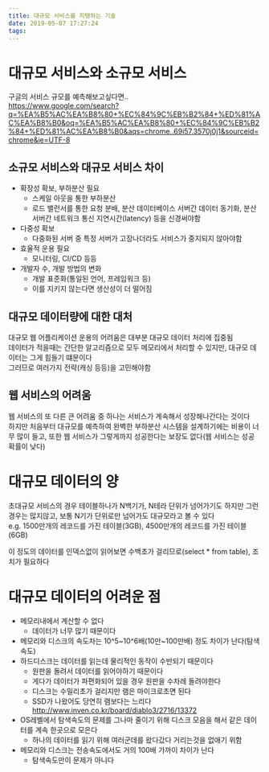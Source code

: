 ```yaml
---
title: 대규모 서비스를 지탱하는 기술
date: 2019-05-07 17:27:24
tags:
---
```


# 대규모 서비스와 소규모 서비스
구글의 서비스 규모를 예측해보고싶다면..  
<https://www.google.com/search?q=%EA%B5%AC%EA%B8%80+%EC%84%9C%EB%B2%84+%ED%81%AC%EA%B8%B0&oq=%EA%B5%AC%EA%B8%80+%EC%84%9C%EB%B2%84+%ED%81%AC%EA%B8%B0&aqs=chrome..69i57.3570j0j1&sourceid=chrome&ie=UTF-8>  

## 소규모 서비스와 대규모 서비스 차이
- 확장성 확보, 부하분산 필요
    - 스케일 아웃을 통한 부하분산
    - 로드 밸런서를 통한 요청 분배, 분산 데이터베이스 서버간 데이터 동기화, 분산 서버간 네트워크 통신 지연시간(latency) 등을 신경써야함
- 다중성 확보
    - 다중화된 서버 중 특정 서버가 고장나더라도 서비스가 중지되지 않아야함
- 효율적 운용 필요
    - 모니터링, CI/CD 등등
- 개발자 수, 개발 방법의 변화
    - 개발 표준화(통일된 언어, 프레임워크 등)
    - 이를 지키지 않는다면 생산성이 더 떨어짐

## 대규모 데이터량에 대한 대처
대규모 웹 어플리케이션 운용의 어려움은 대부분 대규모 데이터 처리에 집중됨  
데이터가 적을때는 간단한 알고리즘으로 모두 메모리에서 처리할 수 있지만, 대규모 데이터는 그게 힘들기 떄문이다  
그러므로 여러가지 전략(캐싱 등등)을 고민해야함  

## 웹 서비스의 어려움
웹 서비스의 또 다른 큰 어려움 중 하나는 서비스가 계속해서 성장해나간다는 것이다  
하지만 처음부터 대규모를 예측하여 완벽한 부하분산 시스템을 설계하기에는 비용이 너무 많이 들고, 또한 웹 서비스가 그렇게까지 성공한다는 보장도 없다(웹 서비스는 성공 확률이 낮다)  

# 대규모 데이터의 양
초대규모 서비스의 경우 테이블하나가 N백기가, N테라 단위가 넘어가기도 하지만 그런 경우는 많지않고, 보통 N기가 단위로만 넘어가도 대규모라고 볼 수 있다  
e.g. 1500만개의 레코드를 가진 테이블(3GB), 4500만개의 레코드를 가진 테이블(6GB)  

이 정도의 데이터를 인덱스없이 읽어보면 수백초가 걸리므로(select * from table), 조치가 필요하다  

# 대규모 데이터의 어려운 점
- 메모리내에서 계산할 수 없다
    - 데이터가 너무 많기 때문이다
- 메모리와 디스크의 속도차는 10^5~10^6배(10만~100만배) 정도 차이가 난다(탐색속도)
- 하드디스크는 데이터를 읽는데 물리적인 동작이 수반되기 때문이다
    - 원판을 돌려서 데이터를 읽어야하기 때문이다
    - 게다가 데이터가 파편화되어 있을 경우 원판을 수차례 돌려야한다
    - 디스크는 수밀리초가 걸리지만 램은 마이크로초면 된다
    - SSD가 나왔어도 당연히 램보다는 느리다 <http://www.inven.co.kr/board/diablo3/2716/13372>
- OS레벨에서 탐색속도의 문제를 그나마 줄이기 위해 디스크 모음을 해서 같은 데이터를 계속 한곳으로 모은다
    - 하나의 데이터를 읽기 위해 여러군데를 왔다갔다 거리는것을 없애기 위함
- 메모리와 디스크는 전송속도에서도 거의 100배 가까이 차이가 난다
    - 탐색속도만이 문제가 아니다

<!-- more -->